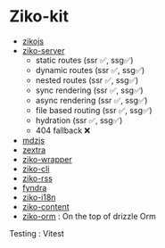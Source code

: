 # Ziko-kit

- [zikojs]()
- [ziko-server]()
  - static routes (ssr ✅️, ssg✅️)
  - dynamic routes (ssr ✅️, ssg✅️)
  - nested routes (ssr ✅️, ssg✅️)
  - sync rendering (ssr ✅️, ssg✅️)
  - async rendering (ssr ✅️, ssg✅️)
  - file based routing (ssr ✅️, ssg✅️)
  - hydration (ssr ✅️, ssg✅️)
  - 404 fallback ❌️
- [mdzjs]() 
- [zextra]()
- [ziko-wrapper]()
- [ziko-cli]()
- [ziko-rss]()
- [fyndra]()
- [ziko-i18n]()
- [ziko-content]()
- [ziko-orm]() : On the top of drizzle Orm 

Testing : Vitest



<!--
rendering :
   - CSR ✅
   - SSG 
   - SSR ❌
   - ISR ❌ 
routing : file-based 
build : vite 
cli : ziko start ... 

partial hydration  

inquirer + picocolors 

To Do

 i18n
 search
 sitemap
 auth
-->